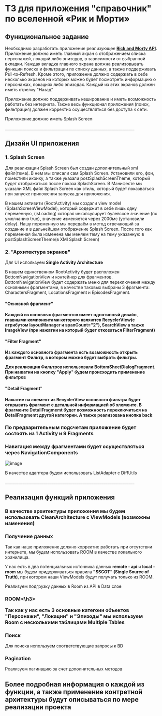 <h1>ТЗ для приложения "справочник" по вселенной «Рик и Морти»</h1>

<h2>Функциональное задание</h2>
<p>Необходимо разработать приложение реализующее <a href="https://rickandmortyapi.com/"><b>Rick and Morty API</b></a>.
Приложение должно иметь главный экран с отображением списка персонажей, локаций либо эпизодов, в зависимости от выбранной вкладки.
Каждая вкладка главного экрана должна реализовывать функции поиска и фильтрации по списку данных, а также поддерживать  Pull-to-Refresh.
Кроме этого, приложение должно содержать в себе несколько  экранов на которых можно будет посмотреть информацию о персонажах, локациях либо эпизодах.
Каждый из этих экранов должен иметь стрелку "Назад"</p>
<p>Приложение должно поддерживать кеширование и иметь возможность работать без интернета. Также весь функционал приложения (поиск, фильтрация)
должен корректно осуществляться без доступа к сети.</p>
<p>Приложение должно иметь Splash Screen</p>
___________________________________________________________________

<h2>Дизайн UI приложения</h2>

<h3>1. Splash Screen</h3>

<p>Для реализации Splash Screen был создан дополнительный xml файл(тема). В нем мы описали сам Splash Screen. Установили его, фон, поместили иконку, а также указали postSplashScreenTheme, который будет отображаться после показа SplashScreen. В Манифесте мы указали XML файл Splash Screen как стиль, который будет показваться при запуске приложения запуска для приложения.</p>
<p>В нашем активити (RootActivity) мы создали view model (SplashScreenViewModel), который содержит в себе лишь одну переменную, (isLoading) которая инкапсулирует булевское значение (по умолчанию true), значение изменяется через 2000мс (установили delay). Нашу переменную мы передаём в метод отвечающий за создание и в дальнейшем отображение Splash Screen. После того как переменная была изменена мы меняем тему на тему указанную в postSplashScreenTheme(в XMl Splash Screen)</p>


<h3>2. "Архитектура экранов"</h3>

<p>Для UI используем <b>Single Activity Architecture</b></p>

<p>В нашем единственном RootActivity будет расположен BottomNavigationView и контейнер для фрагментов. BottomNavigationView будет содержать меню для переключения между основными фрагментами, в качестве таковых выбраны 3 фрагмента: CharactersFragment, LocationsFragment и EpisodesFragment.</p>

<h4>"Основной фрагмент"<h4>

<p>Каждый из основных фрагментов имеет однотипный дизайн, главными компонентами которого являются RecyclerView(с атрибутом layoutManager и spanCount="2"), SearchView а также ImageView (при нажатии на который будет отковаться FilterFragment)</p>
 
<h4>"Filter Fragment"<h4> 

<p>Из каждого основного фрагмента есть возможность открыть фрагмент Фильтр, в котором можно будет выбрать фильтры.</p>
<p>Для реализация Фильтров использовали <b>BottomSheetDialogFragment</b>. При нажатии на кнопку "Apply" будем происходить применение фильтров</p>

<h4>"Detail Fragment"<h4> 
 
<p>Нажатие на элемент из RecyclerView основного фильтра будет открывать фрагмент с детальной информацией об элементе. В фрагменте DetailFragmemt будет возможность переключиться на DetailFragmemt другой категории. А также реализована кнопка back</p>

<h3>По предварительным подсчетам приложение будет состоять из 1 Activity и 9 Fragments</h3>
<h3>Навигация между фрагментами будет осуществляться через NavigationComponents</h3>
 
![image](https://user-images.githubusercontent.com/85056996/164718143-418e1659-019f-4253-afcf-5fb306d1b85d.png)

<p>В качестве адаптера будем использовать ListAdapter c DiffUtils</p>
___________________________________________________________________

<h2>Реализация функций приложения</h2>

<h3>В качестве архитектуры приложения мы будем использовать CleanArchitecture с ViewModels (возможны изменения)</h3>

<h3>Получение данных</h3>
<p>Так как наше приложение должно корректно работать при отсутствии интернета, мы будем использовать ROOM в качестве локального хранилища.</p>
<p>У нас есть в два потенциальных источника данных <b>remote - api</b> и <b>local - room</b> мы будем придерживаться правила <b>"SSCOT" (Single Source of Truth)</b>, при котором наши ViewModels будут получать только из ROOM.</p>
<p>Реализуем подгрузку данных в Room из API в Data слое</p>
 
<h3>ROOM<\h3>
<p>Так как у нас есть 3 основные категоии объектов "Персонажи", "Локации" и "Эпизоды" мы используем Room с несколькими таблицами <b>Multiple Tables</b></p>
  
<h3>Поиск</h3>
<p>Для поиска используем соответствующие запросы к BD</p>

<h3>Pagination</h3>
<p>Реализуем пагинацию за счет дополнительных методов</p>

<h2>Более подробная информация о каждой из функции, а также применение контретной архитектуры будут описываться по мере реализации проекта</h2>
